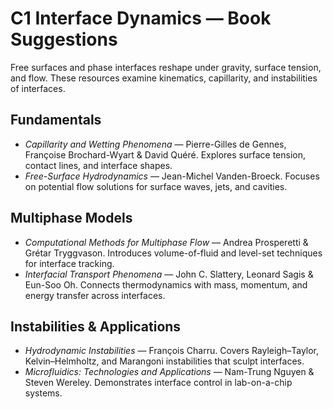 # C1 Interface Dynamics — Book Suggestions

Free surfaces and phase interfaces reshape under gravity, surface tension, and flow. These resources examine kinematics, capillarity, and instabilities of interfaces.

## Fundamentals
- *Capillarity and Wetting Phenomena* — Pierre-Gilles de Gennes, Françoise Brochard-Wyart & David Quéré. Explores surface tension, contact lines, and interface shapes.
- *Free-Surface Hydrodynamics* — Jean-Michel Vanden-Broeck. Focuses on potential flow solutions for surface waves, jets, and cavities.

## Multiphase Models
- *Computational Methods for Multiphase Flow* — Andrea Prosperetti & Grétar Tryggvason. Introduces volume-of-fluid and level-set techniques for interface tracking.
- *Interfacial Transport Phenomena* — John C. Slattery, Leonard Sagis & Eun-Soo Oh. Connects thermodynamics with mass, momentum, and energy transfer across interfaces.

## Instabilities & Applications
- *Hydrodynamic Instabilities* — François Charru. Covers Rayleigh–Taylor, Kelvin–Helmholtz, and Marangoni instabilities that sculpt interfaces.
- *Microfluidics: Technologies and Applications* — Nam-Trung Nguyen & Steven Wereley. Demonstrates interface control in lab-on-a-chip systems.
